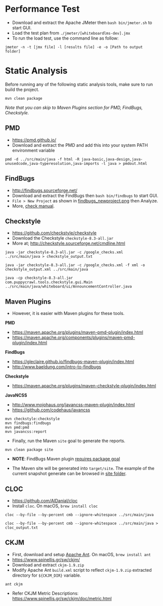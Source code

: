 Performance Test
================

- Download and extract the Apache JMeter then `bash bin/jmeter.sh` to start GUI.
- Load the test plan from `./jmeter/[whiteboardlms-dev].jmx` 
- To run the load test, use the command line as follow:
```
jmeter -n -t [jmx file] -l [results file] -e -o [Path to output folder]
```


Static Analysis
===============

Before running any of the following static analysis tools, make sure to run build the project.

```
mvn clean package
```

*Note that you can skip to Maven Plugins section for PMD, FindBugs, Checkstyle.*


PMD
---

- https://pmd.github.io/
- Download and extract the PMD and add this into your system PATH environment variable

```
pmd -d ../src/main/java -f html -R java-basic,java-design,java-unusedcode,java-typeresolution,java-imports -l java > pmdout.html
```

FindBugs
---

- http://findbugs.sourceforge.net/
- Download and extract the FindBugs then `bash bin/findbugs` to start GUI.
- `File > New Project` as shown in [findbugs_newproject.png](findbugs_newproject.png) then Analyze.
- More, [check manual](http://findbugs.sourceforge.net/manual/index.html).


Checkstyle
---

- https://github.com/checkstyle/checkstyle
- Download the Checkstyle `checkstyle-8.3-all.jar`
- More at; http://checkstyle.sourceforge.net/cmdline.html

```
java -jar checkstyle-8.3-all.jar -c /google_checks.xml ../src/main/java > checkstyle_output.txt

java -jar checkstyle-8.3-all.jar -c /google_checks.xml -f xml -o checkstyle_output.xml ../src/main/java

java -cp checkstyle-8.3-all.jar com.puppycrawl.tools.checkstyle.gui.Main ../src/main/java/whiteboard/ui/AnnouncementController.java
```

Maven Plugins
---

- However, it is easier with Maven plugins for these tools.

**PMD**
- https://maven.apache.org/plugins/maven-pmd-plugin/index.html
- https://maven.apache.org/components/plugins/maven-pmd-plugin/index.html

**FindBugs**
- https://gleclaire.github.io/findbugs-maven-plugin/index.html
- http://www.baeldung.com/intro-to-findbugs

**Checkstyle**
- https://maven.apache.org/plugins/maven-checkstyle-plugin/index.html

**JavaNCSS**
- http://www.mojohaus.org/javancss-maven-plugin/index.html
- https://github.com/codehaus/javancss

```
mvn checkstyle:checkstyle
mvn findbugs:findbugs
mvn pmd:pmd
mvn javancss:report
```

- Finally, run the Maven `site` goal to generate the reports.

```
mvn clean package site
```

- **NOTE**: FindBugs Maven plugin [requires package goal](https://stackoverflow.com/questions/19796974/maven-findbugs-not-producing-reports-in-site-lifecycle)

- The Maven site will be generated into `target/site`. The example of the current snapshot generate can be browsed in [site folder](site).


CLOC
---

- https://github.com/AlDanial/cloc
- Install `cloc`. On macOS, `brew install cloc`

```
cloc --by-file --by-percent cmb --ignore-whitespace ../src/main/java 

cloc --by-file --by-percent cmb --ignore-whitespace ../src/main/java > cloc_output.txt
```


CKJM
---

- First, download and setup [Apache Ant](https://ant.apache.org/). On macOS, `brew install ant`
- https://www.spinellis.gr/sw/ckjm/
- Download and extract `ckjm-1.9.zip`
- Modify Apache Ant `build.xml` script to reflect `ckjm-1.9.zip` extracted directory for `${CKJM_DIR}` variable.

```
ant ckjm
```

- Refer CKJM Metric Descriptions: 
    https://www.spinellis.gr/sw/ckjm/doc/metric.html
